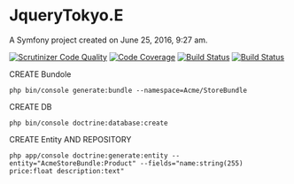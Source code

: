 JqueryTokyo.E
=============

A Symfony project created on June 25, 2016, 9:27 am.

[![Scrutinizer Code Quality](https://scrutinizer-ci.com/g/HappyDays-jQuery/FriendsForSymfony/badges/quality-score.png?b=master)](https://scrutinizer-ci.com/g/HappyDays-jQuery/FriendsForSymfony/?branch=master)
[![Code Coverage](https://scrutinizer-ci.com/g/HappyDays-jQuery/FriendsForSymfony/badges/coverage.png?b=master)](https://scrutinizer-ci.com/g/HappyDays-jQuery/FriendsForSymfony/?branch=master)
[![Build Status](https://scrutinizer-ci.com/g/HappyDays-jQuery/FriendsForSymfony/badges/build.png?b=master)](https://scrutinizer-ci.com/g/HappyDays-jQuery/FriendsForSymfony/build-status/master)
[![Build Status](https://travis-ci.org/HappyDays-jQuery/FriendsForSymfony.svg?branch=master)](https://travis-ci.org/HappyDays-jQuery/FriendsForSymfony)

CREATE Bundole

```shell
php bin/console generate:bundle --namespace=Acme/StoreBundle
```

CREATE DB

```shell
php bin/console doctrine:database:create
```

CREATE Entity AND REPOSITORY

```shell
php app/console doctrine:generate:entity --entity="AcmeStoreBundle:Product" --fields="name:string(255) price:float description:text"
```


